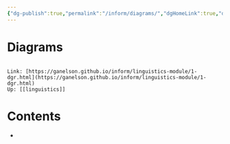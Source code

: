 ```yaml
---
{"dg-publish":true,"permalink":"/inform/diagrams/","dgHomeLink":true,"dgPassFrontmatter":false}
---
```


# Diagrams
```ad-info

Link: [https://ganelson.github.io/inform/linguistics-module/1-dgr.html](https://ganelson.github.io/inform/linguistics-module/1-dgr.html)
Up: [[linguistics]]
```

# Contents
- 